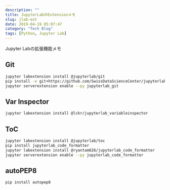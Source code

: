 ```yaml
---
description: ""
title: JupyterLabのExtensionメモ
slug: jlab-ext
date: 2019-04-19 05:07:47
category: "Tech Blog"
tags: [Python, Jupyter Lab]
---
```


Jupyter Labの拡張機能メモ

<!-- more -->

## Git

```bash
jupyter labextension install @jupyterlab/git
pip install -e git+https://github.com/SwissDataScienceCenter/jupyterlab-git.git@fix-git-current-dir#egg=jupyterlab_git
jupyter serverextension enable --py jupyterlab_git
```

## Var Inspector

```bash
jupyter labextension install @lckr/jupyterlab_variableinspector
```

## ToC

```bash
jupyter labextension install @jupyterlab/toc
pip install jupyterlab_code_formatter
jupyter labextension install @ryantam626/jupyterlab_code_formatter
jupyter serverextension enable --py jupyterlab_code_formatter
```

## autoPEP8

```bash
pip install autopep8

```
